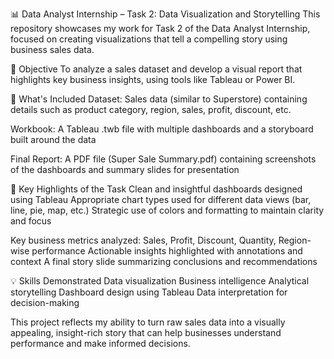 📊 Data Analyst Internship – Task 2: Data Visualization and Storytelling
This repository showcases my work for Task 2 of the Data Analyst Internship, focused on creating visualizations that tell a compelling story using business sales data.

🎯 Objective
To analyze a sales dataset and develop a visual report that highlights key business insights, using tools like Tableau or Power BI.

📁 What's Included
Dataset: Sales data (similar to Superstore) containing details such as product category, region, sales, profit, discount, etc.

Workbook: A Tableau .twb file with multiple dashboards and a storyboard built around the data

Final Report: A PDF file (Super Sale Summary.pdf) containing screenshots of the dashboards and summary slides for presentation

📌 Key Highlights of the Task
Clean and insightful dashboards designed using Tableau
Appropriate chart types used for different data views (bar, line, pie, map, etc.)
Strategic use of colors and formatting to maintain clarity and focus

Key business metrics analyzed: Sales, Profit, Discount, Quantity, Region-wise performance
Actionable insights highlighted with annotations and context
A final story slide summarizing conclusions and recommendations

💡 Skills Demonstrated
Data visualization
Business intelligence
Analytical storytelling
Dashboard design using Tableau
Data interpretation for decision-making

This project reflects my ability to turn raw sales data into a visually appealing, insight-rich story that can help businesses understand performance and make informed decisions.
